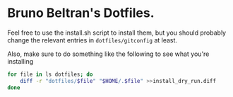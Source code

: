 # Bruno Beltran's Dotfiles.

Feel free to use the install.sh script to install them, but you should probably change the relevant entries in `dotfiles/gitconfig` at least.

Also, make sure to do something like the following to see what you're installing

```bash
for file in ls dotfiles; do 
    diff -r "dotfiles/$file" "$HOME/.$file" >>install_dry_run.diff
done
```
